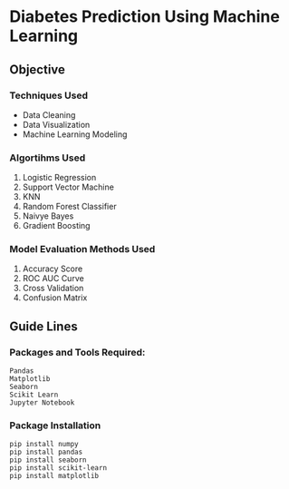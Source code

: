 # Diabetes Prediction Using Machine Learning

## Objective

### Techniques Used

- Data Cleaning
- Data Visualization
- Machine Learning Modeling

### Algortihms Used

1. Logistic Regression
2. Support Vector Machine
3. KNN
4. Random Forest Classifier 
5. Naivye Bayes
6. Gradient Boosting

### Model Evaluation Methods Used

1. Accuracy Score
2. ROC AUC Curve
3. Cross Validation
4. Confusion Matrix

## Guide Lines 

### Packages and Tools Required:
```
Pandas 
Matplotlib
Seaborn
Scikit Learn
Jupyter Notebook
```
### Package Installation
```
pip install numpy
pip install pandas
pip install seaborn
pip install scikit-learn
pip install matplotlib
```

